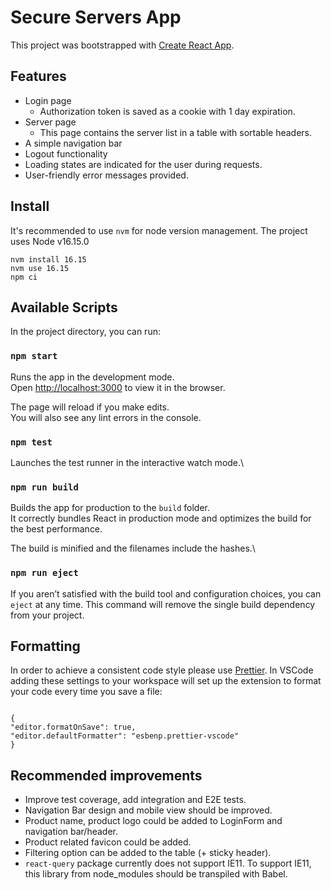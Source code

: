 # Secure Servers App

This project was bootstrapped with [Create React App](https://github.com/facebook/create-react-app).

## Features

- Login page
  - Authorization token is saved as a cookie with 1 day expiration.
- Server page
  - This page contains the server list in a table with sortable headers.
- A simple navigation bar
- Logout functionality
- Loading states are indicated for the user during requests.
- User-friendly error messages provided.

## Install

It's recommended to use `nvm` for node version management. The project uses Node v16.15.0

```
nvm install 16.15
nvm use 16.15
npm ci
```

## Available Scripts

In the project directory, you can run:

### `npm start`

Runs the app in the development mode.\
Open [http://localhost:3000](http://localhost:3000) to view it in the browser.

The page will reload if you make edits.\
You will also see any lint errors in the console.

### `npm test`

Launches the test runner in the interactive watch mode.\

### `npm run build`

Builds the app for production to the `build` folder.\
It correctly bundles React in production mode and optimizes the build for the best performance.

The build is minified and the filenames include the hashes.\

### `npm run eject`

If you aren’t satisfied with the build tool and configuration choices, you can `eject` at any time. This command will remove the single build dependency from your project.

## Formatting

In order to achieve a consistent code style please use [Prettier](https://prettier.io/). In VSCode adding these settings to your workspace will set up the extension to format your code every time you save a file:

```

{
"editor.formatOnSave": true,
"editor.defaultFormatter": "esbenp.prettier-vscode"
}

```

## Recommended improvements

- Improve test coverage, add integration and E2E tests.
- Navigation Bar design and mobile view should be improved.
- Product name, product logo could be added to LoginForm and navigation bar/header.
- Product related favicon could be added.
- Filtering option can be added to the table (+ sticky header).
- `react-query` package currently does not support IE11. To support IE11, this library from node_modules should be transpiled with Babel.
